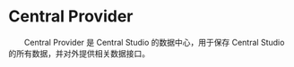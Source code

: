# Central Provider
&emsp;&emsp;Central Provider 是 Central Studio 的数据中心，用于保存 Central Studio 的所有数据，并对外提供相关数据接口。